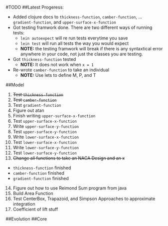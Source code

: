#TODO
##Latest Progeress:
* Added clojure docs to `thickness-function`, `camber-function`,
... `gradient-function`, and `upper-surface-x-function`
* Got testing framwork done. There are two different ways of running tests:
  * `lein autoexpect` will re run tests everytime you save
  * `lein test` will run all tests the way you would expect
  * **NOTE:** the testing framwork will break if there is any syntaxtical error anywhere in your code,
not just the classes you are testing.
* Got `thickness-function` tested
  * **NOTE:** It does not work when `x = 1`
* Re-wrote `camber-function` to take an individual
  * **NOTE:** Use lets to define M, P, and T

##Model
1. ~~Test `thickness-function`~~
2. ~~Test `camber-function`~~
3. Test `gradient-function`
4. Figure out atan
5. Finish writing `upper-surface-x-function`
6. Test `upper-surface-x-function`
7. Write `upper-surface-y-function`
8. Test `upper-surface-y-function`
9. Write `lower-surface-x-function`
10. Test `lower-surface-x-function`
11. Write `lower-surface-y-function`
12. Test `lower-surface-y-function`
13. ~~Change all functions to take an NACA Design and an x~~
   * `thickness-function` finished
   * `camber-function` finished
   * `gradient-function` finished
14. Figure out how to use Reimond Sum program from java
15. Build Area Function
16. Test CenterBox, Trapazoid, and Simpson Approaches to approximate integration
17. Coefficient of lift stuff

##Evolution
##Core

